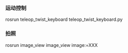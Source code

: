 ### 运动控制
rosrun teleop_twist_keyboard teleop_twist_keyboard.py
### 拍照
rosrun image_view image_view image:=XXX

